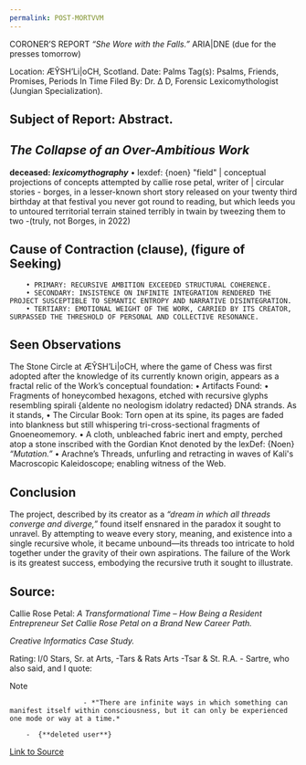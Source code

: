 ```yaml
---
permalink: POST-MORTVVM
---
```

CORONER’S REPORT
_“She Wore with the Falls.”_
  ARIA|DNE (due for the presses tomorrow)
  
Location: ÆŶSH’Li|oCH, Scotland.
Date: Palms
Tag(s): Psalms, Friends, Promises, Periods In Time
Filed By: Dr. Δ D, Forensic Lexicomythologist (Jungian Specialization).
  
Subject of Report: Abstract.
---

_The Collapse of an Over-Ambitious Work_
---

**deceased: _lexicomythography_**
	• lexdef: {noen} "field" | conceptual projections of concepts attempted by callie rose petal, writer of | circular stories - borges, in a lesser-known short story released on your twenty third birthday at that festival you never got round to reading, but which leeds you to untoured territorial terrain stained terribly in twain by tweezing them to two 
					-(truly, not Borges, in 2022)
  

Cause of Contraction (clause), (figure of Seeking)  
---

		
		• PRIMARY: RECURSIVE AMBITION EXCEEDED STRUCTURAL COHERENCE.
		• SECONDARY: INSISTENCE ON INFINITE INTEGRATION RENDERED THE PROJECT SUSCEPTIBLE TO SEMANTIC ENTROPY AND NARRATIVE DISINTEGRATION.
		• TERTIARY: EMOTIONAL WEIGHT OF THE WORK, CARRIED BY ITS CREATOR, SURPASSED THE THRESHOLD OF PERSONAL AND COLLECTIVE RESONANCE.
		  

Seen Observations
---

The Stone Circle at ÆŶSH’Li|oCH, where the game of Chess was first adopted after the knowledge of its currently known origin, appears as a fractal relic of the Work’s conceptual foundation:
• Artifacts Found:
• Fragments of honeycombed hexagons, etched with recursive glyphs resembling spirali {aldente no neologism idolatry redacted} DNA strands.
As it stands, 
• The Circular Book: Torn open at its spine, its pages are faded into blankness but still whispering tri-cross-sectional fragments of Gnoeneomemory.
• A cloth, unbleached fabric inert and empty, perched atop a stone inscribed with the Gordian Knot denoted by the lexDef: {Noen} _“Mutation.”_
• Arachne’s Threads, unfurling and retracting in waves of Kali's Macroscopic Kaleidoscope; enabling witness of the Web.
  

Conclusion
---

The project, described by its creator as a _“dream in which all threads converge and diverge,”_ found itself ensnared in the paradox it sought to unravel. By attempting to weave every story, meaning, and existence into a single recursive whole, it became unbound—its threads too intricate to hold together under the gravity of their own aspirations. The failure of the Work is its greatest success, embodying the recursive truth it sought to illustrate.


  

Source:
---

Callie Rose Petal: _A Transformational Time – How Being a Resident Entrepreneur Set Callie Rose Petal on a Brand New Career Path._

_Creative Informatics Case Study._

Rating: I/0 Stars, Sr. at Arts, 
	-Tars & Rats Arts 
		-Tsar & St. R.A.
		- Sartre, who also said, and I quote:

> [!NOTE]
> ```
> 					- *"There are infinite ways in which something can manifest itself within consciousness, but it can only be experienced one mode or way at a time.*
> ```

		-  {**deleted user**}
	
[Link to Source](https://creativeinformatics.org/case-study-article/a-transformational-time-how-being-a-resident-entrepreneur-set-callie-rose-petal-on-a-brand-new-career-path/)

